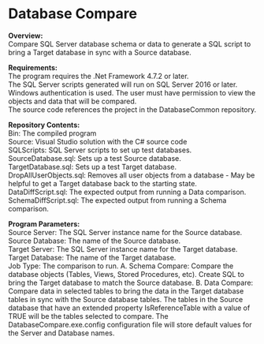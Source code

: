 # Database Compare

**Overview:**\
Compare SQL Server database schema or data to generate a SQL script to bring a Target database in sync with a Source database.

**Requirements:**\
The program requires the .Net Framework 4.7.2 or later. \
The SQL Server scripts generated will run on SQL Server 2016 or later.\
Windows authentication is used. The user must have permission to view the objects and data that will be compared.\
The source code references the project in the DatabaseCommon repository.

**Repository Contents:**\
Bin: The compiled program\
Source: Visual Studio solution with the C# source code\
SQLScripts: SQL Server scripts to set up test databases.\
SourceDatabase.sql: Sets up a test Source database.\
TargetDatabase.sql: Sets up a test Target database.\
DropAllUserObjects.sql: Removes all user objects from a database - May be helpful to get a Target database back to the starting state.\
DataDiffScript.sql: The expected output from running a Data comparison.\
SchemaDiffScript.sql: The expected output from running a Schema comparison.
	
**Program Parameters:**\
Source Server: The SQL Server instance name for the Source database.\
Source Database: The name of the Source database.\
Target Server: The SQL Server instance name for the Target database.\
Target Database: The name of the Target database.\
Job Type: The comparison to run.
A. Schema Compare: Compare the database objects (Tables, Views, Stored Procedures, etc). Create SQL to bring the Target database to match the Source database.
B. Data Compare: Compare data in selected tables to bring the data in the Target database tables in sync with the Source database tables. The tables in the Source database that have an extended property IsReferenceTable with a value of TRUE will be the tables selected to compare.
The DatabaseCompare.exe.config configuration file will store default values for the Server and Database names.